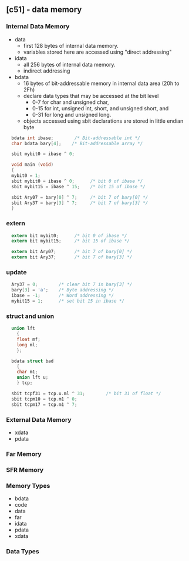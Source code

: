 ## [c51] - data memory


### Internal Data Memory

* data
  - first 128 bytes of internal data memory.
  - variables stored here are accessed using "direct addressing"
* idata
  - all 256 bytes of internal data memory.
  - indirect addressing 
* bdata
  - 16 bytes of bit-addressable memory in internal data area (20h to 2Fh)
  - declare data types that may be accessed at the bit level
    * 0-7 for char and unsigned char, 
    * 0-15 for int, unsigned int, short, and unsigned short, and
    * 0-31 for long and unsigned long.
  - objects accessed using sbit declarations are stored in little endian byte

```c
  bdata int ibase;        /* Bit-addressable int */
  char bdata bary[4];    /* Bit-addressable array */

  sbit mybit0 = ibase ^ 0;

  void main (void)
  {
  mybit0 = 1;
  sbit mybit0 = ibase ^ 0;      /* bit 0 of ibase */
  sbit mybit15 = ibase ^ 15;    /* bit 15 of ibase */

  sbit Ary07 = bary[0] ^ 7;     /* bit 7 of bary[0] */
  sbit Ary37 = bary[3] ^ 7;     /* bit 7 of bary[3] */  
  }
```
### extern
```c
  extern bit mybit0;      /* bit 0 of ibase */
  extern bit mybit15;     /* bit 15 of ibase */

  extern bit Ary07;       /* bit 7 of bary[0] */
  extern bit Ary37;       /* bit 7 of bary[3] */
```
### update
```c
  Ary37 = 0;        /* clear bit 7 in bary[3] */
  bary[3] = 'a';    /* Byte addressing */
  ibase = -1;       /* Word addressing */
  mybit15 = 1;      /* set bit 15 in ibase */
```
### struct and union
```c
  union lft
    {
    float mf;
    long ml;
    };

  bdata struct bad
    {
    char m1;
    union lft u;
    } tcp;

  sbit tcpf31 = tcp.u.ml ^ 31;        /* bit 31 of float */
  sbit tcpm10 = tcp.m1 ^ 0;
  sbit tcpm17 = tcp.m1 ^ 7;
```


  ### External Data Memory
  * xdata
  * pdata


  ### Far Memory


  ### SFR Memory



  ### Memory Types

  * bdata
  * code
  * data
  * far
  * idata
  * pdata
  * xdata
  

  ### Data Types
